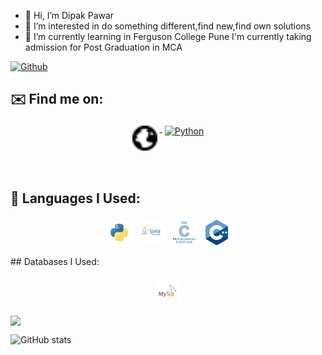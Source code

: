 - 👋 Hi, I’m Dipak Pawar
- 👀 I’m interested in do something different,find new,find own solutions
- 🌱 I’m currently learning in Ferguson College Pune
     I'm currently taking admission for Post Graduation in MCA
<!--- 💞️ I’m looking to collaborate on ...
- 📫 How to reach me ...
--->
<!---
dipak-pawar131199/dipak-pawar131199 is a ✨ special ✨ repository because its `README.md` (this file) appears on your GitHub profile.
You can click the Preview link to take a look at your changes.
--->
[![Github](https://img.shields.io/github/followers/dipak-pawar131199?label=Follow&style=social)](https://github.com/dipak-pawar131199)
## ✉️ Find me on:


<p align="center">
 <a href="https://dipak-pawar131199.github.io/" target="_blank" rel="noopener noreferrer"> <img src="https://raw.githubusercontent.com/iconic/open-iconic/master/svg/globe.svg" alt="Python" height="40" style="vertical-align:top; margin:4px"> </a>
 <!---<a href="https://linkedin.com/in/charalambosioannou" target="_blank" rel="noopener noreferrer"> <img src="https://cdn.jsdelivr.net/npm/simple-icons@v3/icons/linkedin.svg" alt="Python" height="40" style="vertical-align:top; margin:4px"></a>
 --->
 <a href="dipak131199@gmail.com"> <img src="https://cdn.jsdelivr.net/npm/simple-icons@v3/icons/gmail.svg" alt="Python" height="40" style="vertical-align:top; margin:4px"></a>
</p>

<br />

## 🧰 Languages I Used:
<p align="center">
<img src="https://raw.githubusercontent.com/github/explore/80688e429a7d4ef2fca1e82350fe8e3517d3494d/topics/python/python.png" alt="Python" height="40" style="vertical-align:top; margin:4px">
<img src="https://raw.githubusercontent.com/github/explore/80688e429a7d4ef2fca1e82350fe8e3517d3494d/topics/java/java.png" alt="Java" height="40" style="vertical-align:top; margin:4px">
<img src="https://raw.githubusercontent.com/github/explore/80688e429a7d4ef2fca1e82350fe8e3517d3494d/topics/c/c.png" alt="C" height="40" style="vertical-align:top; margin:4px">
<img src="https://raw.githubusercontent.com/github/explore/80688e429a7d4ef2fca1e82350fe8e3517d3494d/topics/cpp/cpp.png" alt="CPP" height="40" style="vertical-align:top; margin:4px">
</p>
## Databases I Used:
<p align="center">
<img src="https://raw.githubusercontent.com/github/explore/80688e429a7d4ef2fca1e82350fe8e3517d3494d/topics/MySQL/MySQL.png" alt=" MySQL " height="40" style="vertical-align:top; margin:4px">
</p>
<img align="center" src="https://github-readme-stats.vercel.app/api/<CARD_TYPE>/?username=<dipak-pawar131199>&theme=<THEME_NAME>" />

![GitHub stats](https://github-readme-stats.vercel.app/api?username=dipak-pawar131199&show_icons=true&theme=tokyonight)
